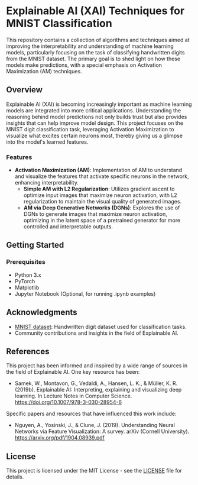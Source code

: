 # Explainable AI (XAI) Techniques for MNIST Classification

This repository contains a collection of algorithms and techniques aimed at improving the interpretability and understanding of machine learning models, particularly focusing on the task of classifying handwritten digits from the MNIST dataset. The primary goal is to shed light on how these models make predictions, with a special emphasis on Activation Maximization (AM) techniques.

## Overview

Explainable AI (XAI) is becoming increasingly important as machine learning models are integrated into more critical applications. Understanding the reasoning behind model predictions not only builds trust but also provides insights that can help improve model design. This project focuses on the MNIST digit classification task, leveraging Activation Maximization to visualize what excites certain neurons most, thereby giving us a glimpse into the model's learned features.

### Features

- **Activation Maximization (AM)**: Implementation of AM to understand and visualize the features that activate specific neurons in the network, enhancing interpretability.
    - **Simple AM with L2 Regularization**: Utilizes gradient ascent to optimize input images that maximize neuron activation, with L2 regularization to maintain the visual quality of generated images.
    - **AM via Deep Generative Networks (DGNs)**: Explores the use of DGNs to generate images that maximize neuron activation, optimizing in the latent space of a pretrained generator for more controlled and interpretable outputs.

## Getting Started

### Prerequisites

- Python 3.x
- PyTorch
- Matplotlib
- Jupyter Notebook (Optional, for running .ipynb examples)

## Acknowledgments

- [MNIST dataset](http://yann.lecun.com/exdb/mnist/): Handwritten digit dataset used for classification tasks.
- Community contributions and insights in the field of Explainable AI.

## References

This project has been informed and inspired by a wide range of sources in the field of Explainable AI. One key resource has been:

- Samek, W., Montavon, G., Vedaldi, A., Hansen, L. K., & Müller, K. R. (2019b). Explainable AI: Interpreting, explaining and visualizing deep learning. In Lecture Notes in Computer Science. https://doi.org/10.1007/978-3-030-28954-6

Specific papers and resources that have influenced this work include:
- Nguyen, A., Yosinski, J., & Clune, J. (2019). Understanding Neural Networks via Feature Visualization: A survey. arXiv (Cornell University). https://arxiv.org/pdf/1904.08939.pdf

## License

This project is licensed under the MIT License - see the [LICENSE](LICENSE) file for details.
